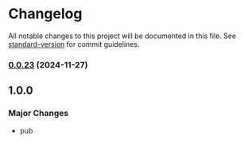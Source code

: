 # Changelog

All notable changes to this project will be documented in this file. See [standard-version](https://github.com/conventional-changelog/standard-version) for commit guidelines.

### [0.0.23](https://github.com/huabuyu05100510/pnpm-monorepo/compare/v1.0.2...v0.0.23) (2024-11-27)

## 1.0.0

### Major Changes

- pub
